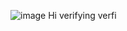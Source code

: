 ![image](https://github.com/user-attachments/assets/09b9df71-1fbf-43d5-aafa-57ccc26995e0)
Hi verifying
verfi
